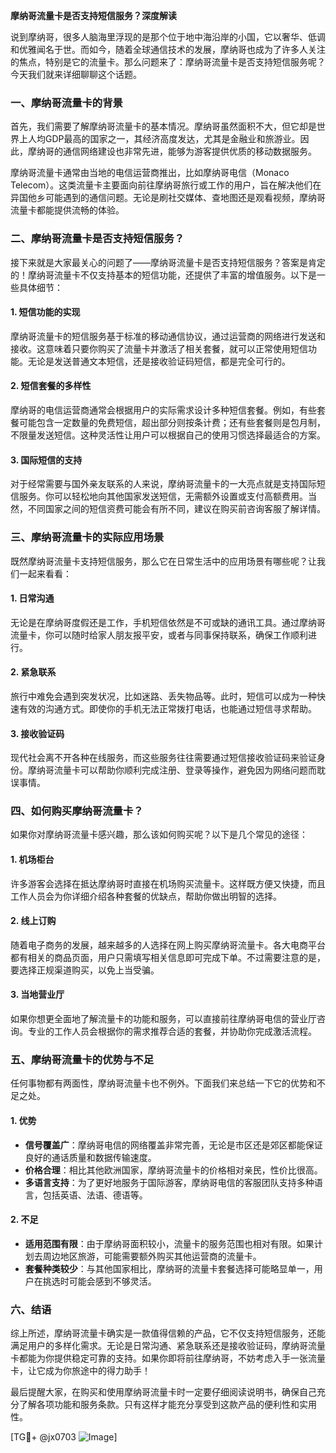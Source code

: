 **摩纳哥流量卡是否支持短信服务？深度解读**

说到摩纳哥，很多人脑海里浮现的是那个位于地中海沿岸的小国，它以奢华、低调和优雅闻名于世。而如今，随着全球通信技术的发展，摩纳哥也成为了许多人关注的焦点，特别是它的流量卡。那么问题来了：摩纳哥流量卡是否支持短信服务呢？今天我们就来详细聊聊这个话题。

### 一、摩纳哥流量卡的背景

首先，我们需要了解摩纳哥流量卡的基本情况。摩纳哥虽然面积不大，但它却是世界上人均GDP最高的国家之一，其经济高度发达，尤其是金融业和旅游业。因此，摩纳哥的通信网络建设也非常先进，能够为游客提供优质的移动数据服务。

摩纳哥流量卡通常由当地的电信运营商推出，比如摩纳哥电信（Monaco Telecom）。这类流量卡主要面向前往摩纳哥旅行或工作的用户，旨在解决他们在异国他乡可能遇到的通信问题。无论是刷社交媒体、查地图还是观看视频，摩纳哥流量卡都能提供流畅的体验。

### 二、摩纳哥流量卡是否支持短信服务？

接下来就是大家最关心的问题了——摩纳哥流量卡是否支持短信服务？答案是肯定的！摩纳哥流量卡不仅支持基本的短信功能，还提供了丰富的增值服务。以下是一些具体细节：

#### 1. **短信功能的实现**
摩纳哥流量卡的短信服务基于标准的移动通信协议，通过运营商的网络进行发送和接收。这意味着只要你购买了流量卡并激活了相关套餐，就可以正常使用短信功能。无论是发送普通文本短信，还是接收验证码短信，都是完全可行的。

#### 2. **短信套餐的多样性**
摩纳哥的电信运营商通常会根据用户的实际需求设计多种短信套餐。例如，有些套餐可能包含一定数量的免费短信，超出部分则按条计费；还有些套餐则是包月制，不限量发送短信。这种灵活性让用户可以根据自己的使用习惯选择最适合的方案。

#### 3. **国际短信的支持**
对于经常需要与国外亲友联系的人来说，摩纳哥流量卡的一大亮点就是支持国际短信服务。你可以轻松地向其他国家发送短信，无需额外设置或支付高额费用。当然，不同国家之间的短信资费可能会有所不同，建议在购买前咨询客服了解详情。

### 三、摩纳哥流量卡的实际应用场景

既然摩纳哥流量卡支持短信服务，那么它在日常生活中的应用场景有哪些呢？让我们一起来看看：

#### 1. **日常沟通**
无论是在摩纳哥度假还是工作，手机短信依然是不可或缺的通讯工具。通过摩纳哥流量卡，你可以随时给家人朋友报平安，或者与同事保持联系，确保工作顺利进行。

#### 2. **紧急联系**
旅行中难免会遇到突发状况，比如迷路、丢失物品等。此时，短信可以成为一种快速有效的沟通方式。即使你的手机无法正常拨打电话，也能通过短信寻求帮助。

#### 3. **接收验证码**
现代社会离不开各种在线服务，而这些服务往往需要通过短信接收验证码来验证身份。摩纳哥流量卡可以帮助你顺利完成注册、登录等操作，避免因为网络问题而耽误事情。

### 四、如何购买摩纳哥流量卡？

如果你对摩纳哥流量卡感兴趣，那么该如何购买呢？以下是几个常见的途径：

#### 1. **机场柜台**
许多游客会选择在抵达摩纳哥时直接在机场购买流量卡。这样既方便又快捷，而且工作人员会为你详细介绍各种套餐的优缺点，帮助你做出明智的选择。

#### 2. **线上订购**
随着电子商务的发展，越来越多的人选择在网上购买摩纳哥流量卡。各大电商平台都有相关的商品页面，用户只需填写相关信息即可完成下单。不过需要注意的是，要选择正规渠道购买，以免上当受骗。

#### 3. **当地营业厅**
如果你想更全面地了解流量卡的功能和服务，可以直接前往摩纳哥电信的营业厅咨询。专业的工作人员会根据你的需求推荐合适的套餐，并协助你完成激活流程。

### 五、摩纳哥流量卡的优势与不足

任何事物都有两面性，摩纳哥流量卡也不例外。下面我们来总结一下它的优势和不足之处。

#### 1. **优势**
- **信号覆盖广**：摩纳哥电信的网络覆盖非常完善，无论是市区还是郊区都能保证良好的通话质量和数据传输速度。
- **价格合理**：相比其他欧洲国家，摩纳哥流量卡的价格相对亲民，性价比很高。
- **多语言支持**：为了更好地服务于国际游客，摩纳哥电信的客服团队支持多种语言，包括英语、法语、德语等。

#### 2. **不足**
- **适用范围有限**：由于摩纳哥面积较小，流量卡的服务范围也相对有限。如果计划去周边地区旅游，可能需要额外购买其他运营商的流量卡。
- **套餐种类较少**：与其他国家相比，摩纳哥的流量卡套餐选择可能略显单一，用户在挑选时可能会感到不够灵活。

### 六、结语

综上所述，摩纳哥流量卡确实是一款值得信赖的产品，它不仅支持短信服务，还能满足用户的多样化需求。无论是日常沟通、紧急联系还是接收验证码，摩纳哥流量卡都能为你提供稳定可靠的支持。如果你即将前往摩纳哥，不妨考虑入手一张流量卡，让它成为你旅途中的得力助手！

最后提醒大家，在购买和使用摩纳哥流量卡时一定要仔细阅读说明书，确保自己充分了解各项功能和服务条款。只有这样才能充分享受到这款产品的便利性和实用性。

[TG💪+ @jx0703 ![Image](https://github.com/user-attachments/assets/dbca1d08-cadb-493c-b0ec-ad6f7a83f270)]